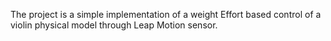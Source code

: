 The project is a simple implementation of a weight Effort based control of a violin physical model through Leap Motion sensor.
